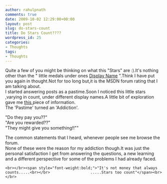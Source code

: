 ```yaml
---
author: rahulpnath
comments: true
date: 2009-10-02 12:29:00+00:00
layout: post
slug: do-stars-count
title: Do Stars Count????
wordpress_id: 25
categories:
- Thoughts
tags:
- Thoughts
---
```


Quite a few of you might be thinking on what this "Stars" are :).It's nothing other than the " little medals under ones [Display Name](http://social.msdn.microsoft.com/Profile/en-US/?user=Rahul%20P%20Nath&referrer=http%3a%2f%2fsocial.msdn.microsoft.com%2fforums%2fen-US%2fwpf%2fthreads%2f&rh=6B76a24eG8mIv3Gbc46komILEicsF8SS2q2mVnak%2bVQ%3d&sp=forums) ".Think I have put you again in thought.Not for too long but,it is the  MSDN forum rating that I am talking about.  
I started answering posts as a pastime.Soon I noticed this little stars ,varying in count, under different display names.A little bit of exploration gave me [this ](http://social.msdn.microsoft.com/Forums/en-US/help#310)piece of information.  
The 'Pastime' turned an 'Addiction'.  
  
"Do they pay you??"  
"Are you rewarded??"  
"They might give you something!!""  
  
The common statements that I heard, whenever people see me browse the forum.  
None of these were the reason for my addiction though.It was just the personal satisfaction I get from answering the questions, a new learning  and a different perspective for some of the problems I had already faced.  

    
    <br></br><span style="font-weight:bold;">"It's not money that always counts.....<br></br>                  .....Stars too count"</span><br></br>
